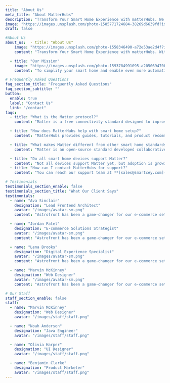 ```yaml
---
title: "About Us"
meta_title: "About MatterHubs"
description: "Transform Your Smart Home Experience with matterHubs. We offer the latest insights on Matter-enabled devices and news about the Matter Protocol."
image: "https://images.unsplash.com/photo-1585771724684-38269d6639fd?ixlib=rb-4.0.3&ixid=MnwxMjA3fDB8MHxwaG90by1wYWdlfHx8fGVufDB8fHx8&auto=format&fit=crop&w=1000&q=80"
draft: false

#About Us
about_us:  - title: "About Us"
    image: "https://images.unsplash.com/photo-1558346490-a72e53ae2d4f?ixlib=rb-4.0.3&ixid=MnwxMjA3fDB8MHxwaG90by1wYWdlfHx8fGVufDB8fHx8&auto=format&fit=crop&w=1000&q=80"
    content: "Transform Your Smart Home Experience with matterHubs. With MatterHubs, we aim to offer you the latest insights on Matter-enabled devices and news about the Matter Protocol. We believe in a future where your smart home works seamlessly to make your life more convenient and connected. We're here to help you navigate the ever-changing world of smart homes and IoT devices. If you have any questions, need support, or want to share your feedback, please contact us at **[sales@smartcey.com](mailto:sales@smartcey.com)**"

  - title: "Our Mission"
    image: "https://images.unsplash.com/photo-1593784991095-a205069470b6?ixlib=rb-4.0.3&ixid=MnwxMjA3fDB8MHxwaG90by1wYWdlfHx8fGVufDB8fHx8&auto=format&fit=crop&w=1000&q=80"
    content: "To simplify your smart home and enable even more automation with Matter Protocol. We believe in a future where your smart home is not a complex puzzle but a seamless, integrated experience. With MatterHubs, we aim to guide you toward the future of smart homes by simplifying your setup and offering you the latest insights about Matter-enabled devices."

# Frequently Asked Questions
faq_section_title: "Frequently Asked Questions"
faq_section_subtitle: ""
button:
  enable: true
  label: "Contact Us"
  link: "/contact"
faqs:
  - title: "What is the Matter protocol?"
    content: "Matter is a free connectivity standard designed to improve smart home interconnectivity by providing a common language for devices from different manufacturers. It allows your smart home devices to work together seamlessly regardless of their brand."

  - title: "How does MatterHubs help with smart home setup?"
    content: "MatterHubs provides guides, tutorials, and product recommendations to help you build a Matter-compatible smart home ecosystem. We simplify the process of integrating devices from multiple brands into one cohesive system."

  - title: "What makes Matter different from other smart home standards?"
    content: "Matter is an open-source standard developed collaboratively by major tech companies including Apple, Google, Amazon, and Samsung. It's designed to work over existing protocols like Wi-Fi, Thread, and Ethernet, with security, reliability, and compatibility as core features."

  - title: "Do all smart home devices support Matter?"
    content: "Not all devices support Matter yet, but adoption is growing rapidly. Many manufacturers are updating existing products and releasing new Matter-certified devices. MatterHubs helps you identify compatible products and future-proof your smart home."
  - title: "How can I contact MatterHubs for support?"
    content: "You can reach our support team at **[sales@smartcey.com](mailto:sales@smartcey.com)** for any questions about Matter protocol, compatible devices, or smart home setup advice."

# Testimonials
testimonials_section_enable: false
testimonials_section_title: "What Our Client Says"
testimonials:
  - name: "Ava Sinclair"
    designation: "Lead Frontend Architect"
    avatar: "/images/avatar-sm.png"
    content: "Astrofront has been a game-changer for our e-commerce setup. This Astro-Shopify boilerplate blends the speed and flexibility of Astro with the powerful e-commerce capabilities of Shopify, giving us the perfect foundation for a high-performance, modern storefront. Setup was smooth, and it’s optimized for seamless integration with Shopify’s API, so we were able to get our site up and running quickly without compromising on customizations or functionality. Astrofront’s clean codebase and scalability make it an ideal solution for any team looking to leverage Astro’s benefits in an e-commerce context. Highly recommended for anyone looking to streamline their Shopify store with the speed of Astro!"

  - name: "Jordan Patel"
    designation: "E-commerce Solutions Strategist"
    avatar: "/images/avatar-sm.png"
    content: "Astrofront has been a game-changer for our e-commerce setup. This Astro-Shopify boilerplate blends the speed and flexibility of Astro with the powerful e-commerce capabilities of Shopify, giving us the perfect foundation for a high-performance, modern storefront. Setup was smooth, and it’s optimized for seamless integration with Shopify’s API, so we were able to get our site up and running quickly without compromising on customizations or functionality. Astrofront’s clean codebase and scalability make it an ideal solution for any team looking to leverage Astro’s benefits in an e-commerce context. Highly recommended for anyone looking to streamline their Shopify store with the speed of Astro!"

  - name: "Lena Brooks"
    designation: "Digital Experience Specialist"
    avatar: "/images/avatar-sm.png"
    content: "Astrofront has been a game-changer for our e-commerce setup. This Astro-Shopify boilerplate blends the speed and flexibility of Astro with the powerful e-commerce capabilities of Shopify, giving us the perfect foundation for a high-performance, modern storefront. Setup was smooth, and it’s optimized for seamless integration with Shopify’s API, so we were able to get our site up and running quickly without compromising on customizations or functionality. Astrofront’s clean codebase and scalability make it an ideal solution for any team looking to leverage Astro’s benefits in an e-commerce context. Highly recommended for anyone looking to streamline their Shopify store with the speed of Astro!"

  - name: "Marvin McKinney"
    designation: "Web Designer"
    avatar: "/images/avatar-sm.png"
    content: "Astrofront has been a game-changer for our e-commerce setup. This Astro-Shopify boilerplate blends the speed and flexibility of Astro with the powerful e-commerce capabilities of Shopify, giving us the perfect foundation for a high-performance, modern storefront. Setup was smooth, and it’s optimized for seamless integration with Shopify’s API, so we were able to get our site up and running quickly without compromising on customizations or functionality. Astrofront’s clean codebase and scalability make it an ideal solution for any team looking to leverage Astro’s benefits in an e-commerce context. Highly recommended for anyone looking to streamline their Shopify store with the speed of Astro!"

# Our Staff
staff_section_enable: false
staff:
  - name: "Marvin McKinney"
    designation: "Web Designer"
    avatar: "/images/staff/staff.png"

  - name: "Noah Anderson"
    designation: "Java Engineer"
    avatar: "/images/staff/staff.png"

  - name: "Olivia Harper"
    designation: "UI Designer"
    avatar: "/images/staff/staff.png"

  - name: "Benjamin Clarke"
    designation: "Product Marketer"
    avatar: "/images/staff/staff.png"
---
```


